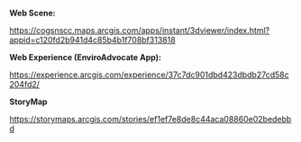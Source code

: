 **Web Scene:**

https://cogsnscc.maps.arcgis.com/apps/instant/3dviewer/index.html?appid=c120fd2b941d4c85b4b1f708bf313818

**Web Experience (EnviroAdvocate App):**

https://experience.arcgis.com/experience/37c7dc901dbd423dbdb27cd58c204fd2/

**StoryMap**

https://storymaps.arcgis.com/stories/ef1ef7e8de8c44aca08860e02bedebbd

